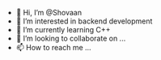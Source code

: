 - 👋 Hi, I’m @Shovaan
- 👀 I’m interested in backend development
- 🌱 I’m currently learning C++
- 💞️ I’m looking to collaborate on ...
- 📫 How to reach me ...

<!---
Shovaan/Shovaan is a ✨ special ✨ repository because its `README.md` (this file) appears on your GitHub profile.
You can click the Preview link to take a look at your changes.
--->
